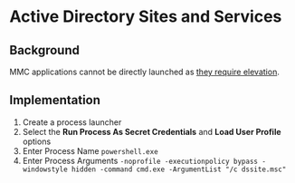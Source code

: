 # Active Directory Sites and Services
## Background
MMC applications cannot be directly launched as [they require elevation](https://docs.delinea.com/online-help/secret-server/secret-launchers/custom-launchers/custom-launcher-errors/index.htm). 
## Implementation
1) Create a process launcher
2) Select the **Run Process As Secret Credentials** and **Load User Profile** options
3) Enter Process Name `powershell.exe`
4) Enter Process Arguments	`-noprofile -executionpolicy bypass -windowstyle hidden -command cmd.exe -ArgumentList "/c dssite.msc"`
